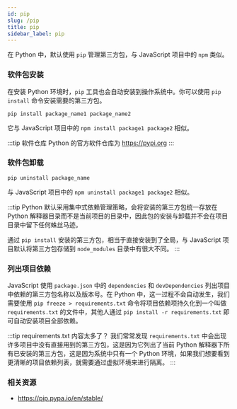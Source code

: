 ```yaml
---
id: pip
slug: /pip
title: pip
sidebar_label: pip
---
```


在 Python 中，默认使用 `pip` 管理第三方包，与 JavaScript 项目中的 `npm` 类似。

### 软件包安装
在安装 Python 环境时，`pip` 工具也会自动安装到操作系统中。你可以使用 `pip install` 命令安装需要的第三方包。

```shell
pip install package_name1 package_name2
```
它与 JavaScript 项目中的 `npm install package1 package2` 相似。

:::tip 软件仓库
Python 的官方软件仓库为 https://pypi.org
:::

### 软件包卸载
```shell
pip uninstall package_name
```
与 JavaScript 项目中的 `npm uninstall package1 package2` 相似。

:::tip
Python 默认采用集中式依赖管理策略，会将安装的第三方包统一存放在 Python 解释器目录而不是当前项目的目录中，因此包的安装与卸载并不会在项目目录中留下任何蛛丝马迹。

通过 `pip install` 安装的第三方包，相当于直接安装到了全局，与 JavaScript 项目默认将第三方包存储到 `node_modules` 目录中有很大不同。 
:::

### 列出项目依赖
JavaScript 使用 `package.json` 中的  `dependencies` 和 `devDependencies` 列出项目中依赖的第三方包名称以及版本号。在 Python 中，这一过程不会自动发生，我们需要使用 `pip freeze > requirements.txt` 命令将项目依赖项持久化到一个叫做 `requirements.txt` 的文件中，其他人通过 `pip install -r requirements.txt` 即可自动安装项目全部依赖。

:::tip requirements.txt 内容太多了？
我们常常发现 `requirements.txt` 中会出现许多项目中没有直接用到的第三方包，这是因为它列出了当前 Python 解释器下所有已安装的第三方包，这是因为系统中只有一个 Python 环境，如果我们想要看到更清晰的项目依赖列表，就需要通过虚拟环境来进行隔离。
:::

### 相关资源
- https://pip.pypa.io/en/stable/
